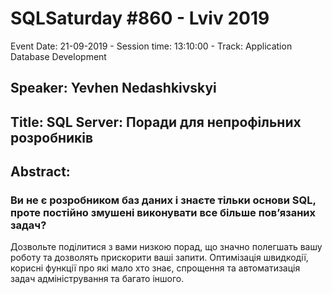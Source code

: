 # SQLSaturday #860 - Lviv 2019
Event Date: 21-09-2019 - Session time: 13:10:00 - Track: Application  Database Development
## Speaker: Yevhen Nedashkivskyi
## Title: SQL Server: Поради для непрофільних розробників
## Abstract:
### Ви не є розробником баз даних і знаєте тільки основи SQL, проте постійно змушені виконувати все більше пов’язаних задач? 
Дозвольте поділитися з вами низкою порад, що значно полегшать вашу роботу та дозволять прискорити ваші запити.
Оптимізація швидкодії, корисні функції про які мало хто знає, спрощення та автоматизація задач адміністрування та багато іншого.
